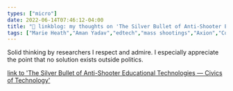 ```yaml
---
types: ["micro"]
date: 2022-06-14T07:46:12-04:00
title: "🔗 linkblog: my thoughts on 'The Silver Bullet of Anti-Shooter Educational Technologies — Civics of Technology'"
tags: ["Marie Heath","Aman Yadav","edtech","mass shootings","Axion","Code.org","gun violence","Audrey Watters","Uvalde shooting","school shootings"]
---
```

Solid thinking by researchers I respect and admire. I especially appreciate the point that no solution exists outside politics.
 

[link to 'The Silver Bullet of Anti-Shooter Educational Technologies — Civics of Technology'](https://www.civicsoftechnology.org/blog/the-silver-bullet-of-anti-shooter-educational-technologies)
